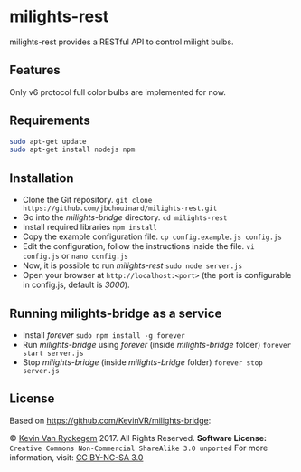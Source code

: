 # milights-rest

milights-rest provides a RESTful API to control milight bulbs.

## Features

Only v6 protocol full color bulbs are implemented for now.

## Requirements
```bash
sudo apt-get update
sudo apt-get install nodejs npm
```

## Installation

- Clone the Git repository.
`git clone https://github.com/jbchouinard/milights-rest.git`
- Go into the *milights-bridge* directory.
`cd milights-rest`
- Install required libraries
`npm install`
- Copy the example configuration file.
`cp config.example.js config.js`
- Edit the configuration, follow the instructions inside the file.
`vi config.js`
or
`nano config.js`
- Now, it is possible to run *milights-rest*
`sudo node server.js`
- Open your browser at `http://localhost:<port>` (the port is configurable in config.js, default is *3000*).

## Running milights-bridge as a service
- Install *forever*
`sudo npm install -g forever`
- Run *milights-bridge* using *forever* (inside *milights-bridge* folder)
`forever start server.js`
- Stop *milights-bridge* (inside *milights-bridge* folder)
`forever stop server.js`


## License

Based on https://github.com/KevinVR/milights-bridge:

&copy; [Kevin Van Ryckegem](http://signaware.com) 2017. All Rights Reserved.
**Software License:** `Creative Commons Non-Commercial ShareAlike 3.0 unported`
For more information, visit: [CC BY-NC-SA 3.0](https://creativecommons.org/licenses/by-nc-sa/3.0/)
